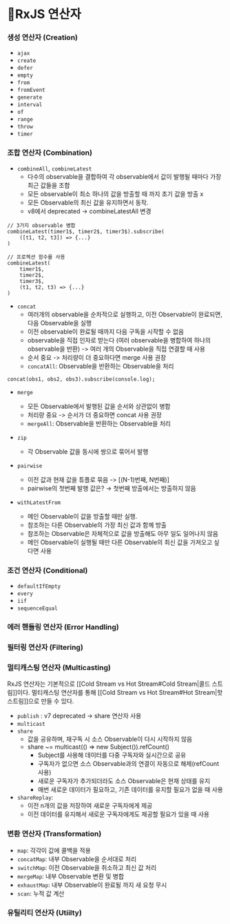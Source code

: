 # RxJS 연산자

### 생성 연산자 (Creation)
- `ajax`
- `create`
- `defer`
- `empty`
- `from`
- `fromEvent`
- `generate`
- `interval`
- `of`
- `range`
- `throw`
- `timer`

### 조합 연산자 (Combination)
- `combineAll`, `combineLatest`
	- 다수의 observable을 결합하여 각 observable에서 값이 발행될 때마다 가장 최근 값들을 조합
	- 모든 observable이 최소 하나의 값을 방출할 때 까지 초기 값을 방출 x
	- 모든 Observable의 최신 값을 유지하면서 동작.
	- v8에서 deprecated -> combineLatestAll 변경
```tsx
// 3가지 observable 병합
combineLatest(timer1$, timer2$, timer3$).subscribe(
	([t1, t2, t3]) => {...}
)

// 프로젝션 함수를 사용
combineLatest(
	timer1$, 
	timer2$, 
	timer3$,
	(t1, t2, t3) => {...}
)
```

- `concat`
	- 여러개의 observable을 순차적으로 실행하고, 이전 Observable이 완료되면, 다음 Observable을 실행
	- 이전 observable이 완료될 때까지 다음 구독을 시작할 수 없음
	- observable을 직접 인자로 받는다 (여러 observable을 병합하여 하나의 observable을 반환) -> 여러 개의 Observable을 직접 연결할 때 사용
	- 순서 중요 -> 처리량이 더 중요하다면 merge 사용 권장
	- `concatAll`: Observable을 반환하는 Observable을 처리

```tsx
concat(obs1, obs2, obs3).subscribe(console.log);
```
 - `merge`
	- 모든 Observable에서 발행된 값을 순서와 상관없이 병합
	- 처리량 중요 -> 순서가 더 중요하면 concat 사용 권장
	- `mergeAll`: Observable을 반환하는 Observable을 처리

- `zip`
	- 각 Observable 값을 동시에 쌍으로 묶어서 발행

- `pairwise`
	- 이전 값과 현재 값을 튜플로 묶음 -> \[(N-1)번째, N번째)\]
	- pairwise의 첫번째 발행 값은? → 첫번째 방출에서는 방출하지 않음

-  `withLatestFrom`
	- 메인 Observable이 값을 방출할 때만 실행.
	- 참조하는 다른 Observable의 가장 최신 값과 함께 방출
	- 참조하는 Observable은 자체적으로 값을 방출해도 아무 일도 일어나지 않음
	- 메인 Observable이 실행될 때만 다른 Observable의 최신 값을 가져오고 싶다면 사용

### 조건 연산자 (Conditional)
- `defaultIfEmpty`
- `every`
- `iif`
- `sequenceEqual`

### 에러 핸들링 연산자 (Error Handling)
### 필터링 연산자 (Filtering)
### 멀티캐스팅 연산자 (Multicasting)
RxJS 연산자는 기본적으로 [[Cold Stream vs Hot Stream#Cold Stream|콜드 스트림]]이다. 멀티캐스팅 연산자를 통해 [[Cold Stream vs Hot Stream#Hot Stream|핫 스트림]]으로 만들 수 있다.
- `publish` : v7 deprecated -> share 연산자 사용
- `multicast`
- `share`
	- 값을 공유하며, 재구독 시 소스 Observable이 다시 시작하지 않음
	- share ~= multicast(() => new Subject()).refCount()
		- Subject를 사용해 데이터를 다중 구독자와 실시간으로 공유
		- 구독자가 없으면 소스 Observable과의 연결이 자동으로 해제(refCount 사용)
		- 새로운 구독자가 추가되더라도 소스 Observable은 현재 상태를 유지
		- 매번 새로운 데이터가 필요하고, 기존 데이터를 유지할 필요가 없을 때 사용
- `shareReplay`: 
	- 이전 n개의 값을 저장하여 새로운 구독자에게 제공
	- 이전 데이터를 유지해서 새로운 구독자에게도 제공할 필요가 있을 때 사용

### 변환 연산자 (Transformation)
- `map`: 각각이 값에 콜백을 적용
- `concatMap`: 내부 Observable을 순서대로 처리
- `switchMap`: 이전 Observable을 취소하고 최신 값 처리
- `mergeMap`: 내부 Observable 변환 및 병합
- `exhaustMap`: 내부 Observable이 완료될 까지 새 요청 무시
- `scan`: 누적 값 계산

### 유틸리티 연산자 (Utiilty)
